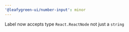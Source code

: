 ```yaml
---
'@leafygreen-ui/number-input': minor
---
```


Label now accepts type `React.ReactNode` not just a `string`
